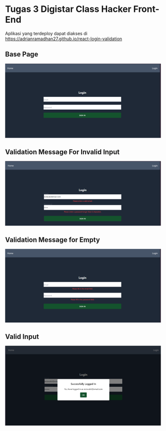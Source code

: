 # Tugas 3 Digistar Class Hacker Front-End

Aplikasi yang terdeploy dapat diakses di https://adrianramadhan27.github.io/react-login-validation

## Base Page
![Login Page](image.png)

## Validation Message For Invalid Input
![Invalid](image-1.png)

## Validation Message for Empty
![Empty](image-3.png)

## Valid Input
![Valid](image-2.png)